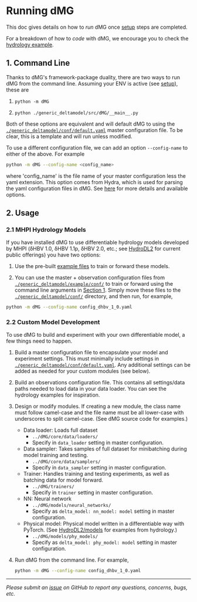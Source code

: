 # Running dMG

This doc gives details on how to *run* dMG once [setup](./setup.md) steps are completed.

For a breakdown of how to *code* with dMG, we encourage you to check the [hydrology example](../example/hydrology/).

## 1. Command Line

Thanks to dMG's framework-package duality, there are two ways to run dMG from the command line. Assuming your ENV is active (see [setup](./setup.md)), these are

1. `python -m dMG`

2. `python ./generic_deltamodel/src/dMG/__main__.py`

Both of these options are equivalent and will default dMG to using the [`./generic_deltamodel/conf/default.yaml`](../conf/default.yaml) master configuration file. To be clear, this is a template and will run unless modified.

To use a different configuration file, we can add an option `--config-name` to either of the above. For example

```bash
python -m dMG --config-name <config_name>
```

where 'config_name' is the file name of your master configuration less the yaml extension. This option comes from Hydra, which is used for parsing the yaml configuration files in dMG. See [here](https://hydra.cc/docs/advanced/hydra-command-line-flags/) for more details and available options.

## 2. Usage

### 2.1 MHPI Hydrology Models

If you have installed dMG to use differentiable hydrology models developed by MHPI (δHBV 1.0, δHBV 1.1p, δHBV 2.0, etc.; see [HydroDL2](https://github.com/mhpi/hydroDL2) for current public offerings) you have two options:

1. Use the pre-built [example files](../example/hydrology/) to train or forward these models.

2. You can use the master + observation configuration files from [`./generic_deltamodel/example/conf/`](../example/conf/) to train or forward using the command line arguments in [Section 1](#1-command-line). Simply move these files to the [`./generic_deltamodel/conf/`](../conf/) directory, and then run, for example,

```bash
python -m dMG --config-name config_dhbv_1_0.yaml
```

### 2.2 Custom Model Development

To use dMG to build and experiment with your own differentiable model, a few things need to happen.

1. Build a master configuration file to encapsulate your model and experiment settings. This must minimally include settings in [`./generic_deltamodel/conf/default.yaml`](../conf/default.yaml). Any additional settings can be added as needed for your custom modules (see below).

2. Build an observations configuration file. This contains all settings/data paths needed to load data in your data loader. You can see the hydrology examples for inspiration.

3. Design or modify modules. If creating a new module, the class name must follow camel-case and the file name must be all lower-case with underscores to split camel-case. (See dMG source code for examples.)
    - Data loader: Loads full dataset
        - `../dMG/core/data/loaders/`
        - Specify in `data_loader` setting in master configuration.
    - Data sampler: Takes samples of full dataset for minibatching during model training and testing.
        - `../dMG/core/data/samplers/`
        - Specify in `data_sampler` setting in master configuration.
    - Trainer: Handles training and testing experiments, as well as batching data for model forward.
        - `../dMG/trainers/`
        - Specify in `trainer` setting in master configuration.
    - NN: Neural network
        - `../dMG/models/neural_networks/`
        - Specify as `delta_model: nn_model: model` setting in master configuration.
    - Physical model: Physical model written in a differentiable way with PyTorch. (See [HydroDL2/models](https://github.com/mhpi/hydroDL2/tree/master/src/hydroDL2/models/hbv) for examples from hydrology.)
        - `../dMG/models/phy_models/`
        - Specify as `delta_model: phy_model: model` setting in master configuration.

4. Run dMG from the command line. For example,

    ```bash
    python -m dMG --config-name config_dhbv_1_0.yaml
    ```

---

*Please submit an [issue](https://github.com/mhpi/generic_deltaModel/issues) on GitHub to report any questions, concerns, bugs, etc.*
